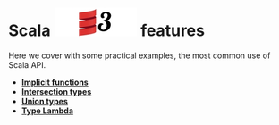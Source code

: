 # Scala ![My image](img/scala3_small.jpg) features

Here we cover with some practical examples, the most common use of Scala API.

* **[Implicit functions](src/main/scala/scala/features/ImplicitFunctionFeature.scala)**
* **[Intersection types](src/main/scala/scala/features/IntersectionTypesFeature.scala)**
* **[Union types](src/main/scala/scala/features/UnionTypesFeature.scala)**
* **[Type Lambda](src/main/scala/scala/features/TypeLambdaFeature.scala)**
